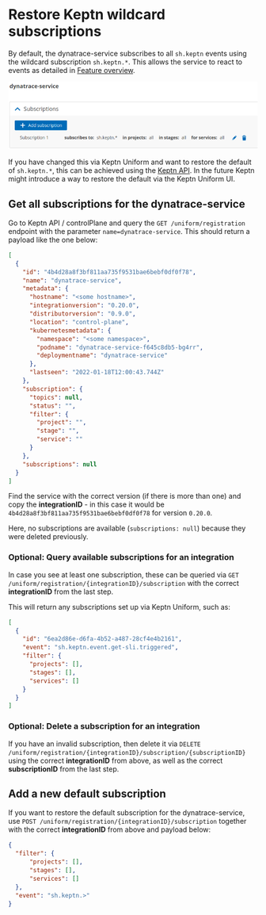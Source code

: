 # Restore Keptn wildcard subscriptions

By default, the dynatrace-service subscribes to all `sh.keptn` events using the wildcard subscription `sh.keptn.*`. This allows the service to react to events as detailed in [Feature overview](feature-overview.md#keptn-events).

![default dynatrace-service subscription](images/subscriptions.png)

If you have changed this via Keptn Uniform and want to restore the default of `sh.keptn.*`, this can be achieved using the [Keptn API](https://keptn.sh/docs/0.13.x/reference/api/). In the future Keptn might introduce a way to restore the default via the Keptn Uniform UI.

## Get all subscriptions for the dynatrace-service

Go to Keptn API / controlPlane and query the `GET /uniform/registration` endpoint with the parameter `name=dynatrace-service`. This should return a payload like the one below:

```json
[
  {
    "id": "4b4d28a8f3bf811aa735f9531bae6bebf0df0f78",
    "name": "dynatrace-service",
    "metadata": {
      "hostname": "<some hostname>",
      "integrationversion": "0.20.0",
      "distributorversion": "0.9.0",
      "location": "control-plane",
      "kubernetesmetadata": {
        "namespace": "<some namespace>",
        "podname": "dynatrace-service-f645c8db5-bg4rr",
        "deploymentname": "dynatrace-service"
      },
      "lastseen": "2022-01-18T12:00:43.744Z"
    },
    "subscription": {
      "topics": null,
      "status": "",
      "filter": {
        "project": "",
        "stage": "",
        "service": ""
      }
    },
    "subscriptions": null
  }
]
```

Find the service with the correct version (if there is more than one) and copy the **integrationID** - in this case it would be `4b4d28a8f3bf811aa735f9531bae6bebf0df0f78` for version `0.20.0`.

Here, no subscriptions are available (`subscriptions: null`) because they were deleted previously.

### Optional: Query available subscriptions for an integration

In case you see at least one subscription, these can be queried via `GET /uniform/registration/{integrationID}/subscription` with the correct **integrationID** from the last step.

This will return any subscriptions set up via Keptn Uniform, such as:

```json
[
  {
    "id": "6ea2d86e-d6fa-4b52-a487-28cf4e4b2161",
    "event": "sh.keptn.event.get-sli.triggered",
    "filter": {
      "projects": [],
      "stages": [],
      "services": []
    }
  }
]
```

### Optional: Delete a subscription for an integration

If you have an invalid subscription, then delete it via `DELETE /uniform/registration/{integrationID}/subscription/{subscriptionID}` using the correct **integrationID** from above, as well as the correct **subscriptionID** from the last step.

## Add a new default subscription

If you want to restore the default subscription for the dynatrace-service, use `POST /uniform/registration/{integrationID}/subscription` together with the correct **integrationID** from above and payload below:

```json
{
  "filter": {
      "projects": [],
      "stages": [],
      "services": []
  },
  "event": "sh.keptn.>"
}
```
